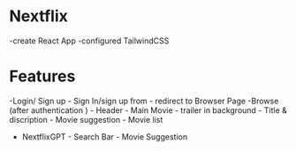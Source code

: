 # Nextflix

-create React App
-configured TailwindCSS




# Features

-Login/ Sign up 
     - Sign In/sign up from 
     - redirect to Browser Page 
-Browse (after authentication )
    - Header
    - Main Movie 
         - trailer in background
         - Title & discription
         - Movie suggestion 
             - Movie list 

- NextflixGPT
      - Search Bar
      - Movie Suggestion     
